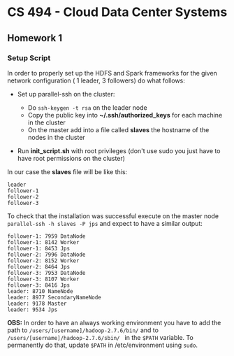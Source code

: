 # CS 494 - Cloud Data Center Systems

## Homework 1

### Setup Script

In order to properly set up the HDFS and Spark frameworks for the given network configuration ( 1 leader, 3 followers) do what follows:

- Set up parallel-ssh on the cluster:
	- Do `ssh-keygen -t rsa` on the leader node
	- Copy the public key into __~/.ssh/authorized_keys__ for each machine in the cluster
	- On the master add into a file called __slaves__ the hostname of the nodes in the cluster

- Run __init_script.sh__ with root privileges (don't use  sudo you just have to have root permissions on the cluster)

In our case the __slaves__ file will be like this:
```
leader
follower-1
follower-2
follower-3
```

To check that the installation was successful execute on the master node `parallel-ssh -h slaves -P jps` and expect to have a similar output: 

```
follower-1: 7959 DataNode
follower-1: 8142 Worker
follower-1: 8453 Jps
follower-2: 7996 DataNode
follower-2: 8152 Worker
follower-2: 8464 Jps
follower-3: 7953 DataNode
follower-3: 8107 Worker
follower-3: 8416 Jps
leader: 8710 NameNode
leader: 8977 SecondaryNameNode
leader: 9178 Master
leader: 9534 Jps
```

__OBS:__ In order to have an always working environment you have to add the path to `/users/[username]/hadoop-2.7.6/bin/` and to `/users/[username]/hadoop-2.7.6/sbin/ ` in the `$PATH` variable. To permanently do that, update `$PATH` in /etc/environment using `sudo`.
